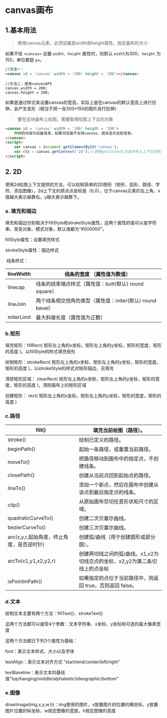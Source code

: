 # canvas画布

## 1.基本用法

> 使用canvas元素，必须设置其width和height属性，指定画布的大小

如果不给 `<canvas>` 设置 `widht、height` 属性时，则默认 `width`为300、`height` 为 150，单位都是 `px`。

```html
//方法一：
<canvas id = 'canvas' width = '200' height = '200'></canvas>
```

```
//方法二：使用canvasAPI
canvas.width = 200;
canvas.height = 200;
```

如果是通过样式来设置canvas的宽高，实际上是在canvas的默认宽高上进行拉伸，会产生变形（相当于把一张300*150的图片进行拉伸）

> 要在这块画布上绘图，需要取得绘图上下文的对象

```html
<canvas id = 'canvas' width = '200' height = '200'>
	中间的内容为后备信息，如果浏览器不支持canvas，就会显示这些信息。
</canvas>
<script>
	var canvas = document.getElementById('canvas');
    var ctx = canvas.getContext('2d');//调用getContext方法并传入上下文的名字，传入‘2d’取得2D上下文
</script>
```

## 2. 2D

使用2d绘图上下文提供的方法，可以绘制简单的2D图形（矩形、弧形、路径、字符、添加图像）。2d上下文的原点点坐标是（0,0），位于canvas元素的左上角，x值越大表示越靠右，y越大表示越靠下。

### a. 填充和描边

填充和描边分别取决于fillStyle和strokeStyle属性，这两个属性的值可以是字符串、渐变对象、模式对象，默认值都为“#000000”。

fillStyle属性：设置填充样式

strokeStyle属性：描边样式

​		线条样式：

| lineWidth  | 线条的宽度 （属性值为数值）                                 |
| ---------- | ----------------------------------------------------------- |
| linecap    | 线条的结束端点样式（属性值：butt(默认)    round    square） |
| lineJoin   | 两个线条相交拐角的类型（属性值：miter(默认) round  bevel）  |
| miterLimit | 最大斜接长度（属性值为正数）                                |

### b.矩形

填充矩形：fillRect( 矩形左上角的x坐标，矩形左上角的y坐标，矩形的宽度，矩形的高度 )，以fillStyle的样式填充矩形

绘制矩形：strokeRect( 矩形左上角的x坐标，矩形左上角的y坐标，矩形的宽度，矩形的高度 )，以strokeStyle的样式对矩形描边，无填充

清除矩形区域： clearRect( 矩形左上角的x坐标，矩形左上角的y坐标，矩形的宽度，矩形的高度 )，清除画布上的矩形区域

创建矩形： rect( 矩形左上角的x坐标，矩形左上角的y坐标，矩形的宽度，矩形的高度 )

### c.路径

| fill()                                    | 填充当前绘图（路径）。                                       |
| ----------------------------------------- | ------------------------------------------------------------ |
| stroke()                                  | 绘制已定义的路径。                                           |
| beginPath()                               | 起始一条路径，或重置当前路径。                               |
| moveTo()                                  | 把路径移动到画布中的指定点，不创建线条。                     |
| closePath()                               | 创建从当前点回到起始点的路径。                               |
| lineTo()                                  | 添加一个新点，然后在画布中创建从该点到最后指定点的线条。     |
| clip()                                    | 从原始画布剪切任意形状和尺寸的区域。                         |
| quadraticCurveTo()                        | 创建二次贝塞尔曲线。                                         |
| bezierCurveTo()                           | 创建三次贝塞尔曲线。                                         |
| arc(x,y,r,起始角度，终止角度，是否逆时针) | 创建弧/曲线（用于创建圆形或部分圆）。                        |
| arcTo(x1,y1,x2,y2,r)                      | 创建两切线之间的弧/曲线。x1,x2为切线交点的坐标，x2,y2为第二条切线上的点坐标 |
| isPointInPath()                           | 如果指定的点位于当前路径中，则返回 true，否则返回 false。    |



### d.文本

绘制文本主要有两个方法：fillText()、strokeText()

这两个方法都可以接受4个参数：文本字符串、x坐标、y坐标和可选的最大像素宽度

这两个方法都已下列3个属性为基础：

font：表示文本样式、大小以及字体

textAlign：表示文本对齐方式 “start/end/center/left/right”

textBaseline：表示文本的基线  值"top/hanging/middle/alphabetic/ideographic/bottom"



### e.图像

drawImage(img,x,y,w,h)：img使用的图片，x放置图片的位置的横坐标，y放置图片位置的纵坐标，w规定图像的宽度，h规定图像的高度

